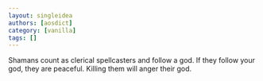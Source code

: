 ```yaml
---
layout: singleidea
authors: [aosdict]
category: [vanilla]
tags: []
---
```

Shamans count as clerical spellcasters and follow a god. If they follow your god, they are peaceful. Killing them will anger their god.
